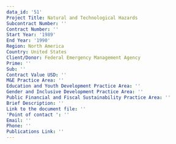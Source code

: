 ```yaml
---
data_id: '51'
Project Title: Natural and Technological Hazards
Subcontract Number: ''
Contract Number: ''
Start Year: '1989'
End Year: '1990'
Region: North America
Country: United States
Client/Donor: Federal Emergency Management Agency
Prime: ''
Sub: ''
Contract Value USD: ''
M&E Practice Area: ''
Education and Youth Development Practice Area: ''
Gender and Inclusive Development Practice Area: ''
Public Financial and Fiscal Sustainability Practice Area: ''
Brief Description: ''
Link to the document file: ''
'Point of contact ': ''
Email: ''
Phone: ''
Publications Link: ''
---
```

